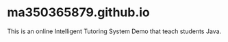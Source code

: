 # ma350365879.github.io
This is an online Intelligent Tutoring System Demo that teach students Java.
